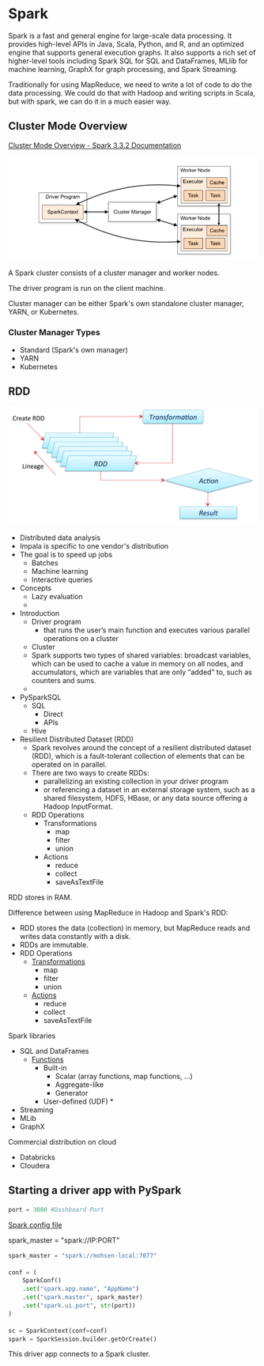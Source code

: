 # Spark

Spark is a fast and general engine for large-scale data processing. It provides high-level APIs in Java, Scala, Python, and R, and an optimized engine that supports general execution graphs. It also supports a rich set of higher-level tools including Spark SQL for SQL and DataFrames, MLlib for machine learning, GraphX for graph processing, and Spark Streaming.

Traditionally for using MapReduce, we need to write a lot of code to do the data processing. We could do that with Hadoop and writing scripts in Scala, but with 
spark, we can do it in a much easier way.

## Cluster Mode Overview

[Cluster Mode Overview - Spark 3.3.2 Documentation](https://spark.apache.org/docs/latest/cluster-overview.html#cluster-manager-types)

![](20230405160417.png)

A Spark cluster consists of a cluster manager and worker nodes.

The driver program is run on the client machine.

Cluster manager can be either Spark's own standalone cluster manager, YARN, or Kubernetes.


### Cluster Manager Types

* Standard (Spark's own manager)
* YARN
* Kubernetes

## RDD

![](20230405160550.png)



* Distributed data analysis
* Impala is specific to one vendor's distribution
* The goal is to speed up jobs
    * Batches
    * Machine learning 
    * Interactive queries
* Concepts
    * Lazy evaluation
    * 
* Introduction
    * Driver program
        *  that runs the user’s main function and executes various parallel operations on a cluster
    * Cluster
    * Spark supports two types of shared variables: broadcast variables, which can be used to cache a value in memory on all nodes, and accumulators, which are variables that are only “added” to, such as counters and sums.
    * 
* PySparkSQL
    * SQL
        * Direct
        * APIs
    * Hive
* Resilient Distributed Dataset (RDD)
    * Spark revolves around the concept of a resilient distributed dataset (RDD), which is a fault-tolerant collection of elements that can be operated on in parallel.
    * There are two ways to create RDDs:
        * parallelizing an existing collection in your driver program
        * or referencing a dataset in an external storage system, such as a shared filesystem, HDFS, HBase, or any data source offering a Hadoop InputFormat.
    * RDD Operations
        * Transformations
            * map
            * filter
            * union
        * Actions
            * reduce
            * collect
            * saveAsTextFile

RDD stores in RAM.

Difference between using MapReduce in Hadoop and Spark's RDD:


* RDD stores the data (collection) in memory, but MapReduce reads and writes data constantly with a disk.
* RDDs are immutable.
* RDD Operations
    * [Transformations](https://spark.apache.org/docs/latest/rdd-programming-guide.html#transformations)
        * map
        * filter
        * union
    * [Actions](https://spark.apache.org/docs/latest/rdd-programming-guide.html#transformations)
        * reduce
        * collect
        * saveAsTextFile

Spark libraries

* SQL and DataFrames
    * [Functions](https://spark.apache.org/docs/3.3.2/sql-ref-functions.html)
        * Built-in
            * Scalar (array functions, map functions, …)
            * Aggregate-like
            * Generator
        * User-defined (UDF)
            * 
* Streaming
* MLib
* GraphX

Commercial distribution on cloud
- Databricks
- Cloudera

## Starting a driver app with PySpark

``` python
port = 3000 #Dashboard Port
``` 
[Spark config file](https://spark.apache.org/docs/latest/configuration.html)

spark_master = "spark://IP:PORT"
``` python
spark_master = "spark://mohsen-local:7077"

conf = (
    SparkConf()
    .set("spark.app.name", "AppName")
    .set("spark.master", spark_master)
    .set("spark.ui.port", str(port))
)

sc = SparkContext(conf=conf)
spark = SparkSession.builder.getOrCreate()
```

This driver app connects to a Spark cluster.